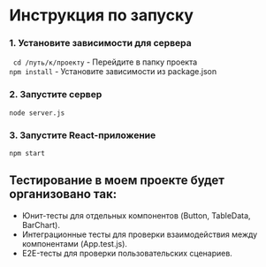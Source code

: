 # Инструкция по запуску
### 1. Установите зависимости для сервера
 ` cd /путь/к/проекту`  - Перейдите в папку проекта  
  `npm install`         - Установите зависимости из package.json
### 2. Запустите сервер
  `node server.js`
### 3. Запустите React-приложение
  `npm start`
  
## Тестирование в моем проекте будет организовано так:
  - Юнит-тесты для отдельных компонентов (Button, TableData, BarChart).
  - Интеграционные тесты для проверки взаимодействия между компонентами (App.test.js).
  - E2E-тесты для проверки пользовательских сценариев.
